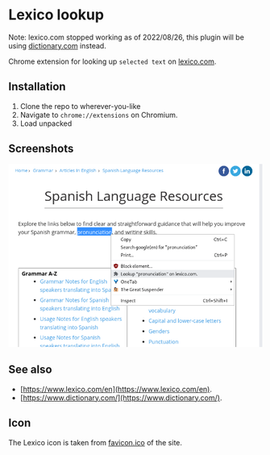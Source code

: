 # Lexico lookup

Note: lexico.com stopped working as of 2022/08/26, this plugin will be using
[dictionary.com](https://www.dictionary.com/) instead.

Chrome extension for looking up `selected text` on [lexico.com](https://www.lexico.com/en).

## Installation

1. Clone the repo to wherever-you-like
2. Navigate to `chrome://extensions` on Chromium.
3. Load unpacked

## Screenshots

![image](/images/screenshot.png)

## See also

- [https://www.lexico.com/en](https://www.lexico.com/en).
- [https://www.dictionary.com/](https://www.dictionary.com/).

## Icon

The Lexico icon is taken from [favicon.ico](https://www.lexico.com/favicon.ico) of the site.
